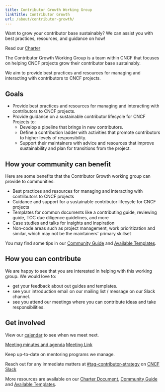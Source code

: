 ```yaml
---
title: Contributor Growth Working Group
linkTitle: Contributor Growth
url: /about/contributor-growth/
---
```


<!-- {{% blocks/lead color="primary" align="left" %}} -->

Want to grow your contributor base sustainably? We can assist you with best practices, resources, and guidance on how!

Read our [Charter](https://github.com/cncf/tag-contributor-strategy/blob/main/contributor-growth/README.md)

<!-- {{% /blocks/lead %}} -->

<div class="section-group">

<!-- {{% blocks/section color="dark" %}} -->

The Contributor Growth Working Group is a team within CNCF that focuses on helping CNCF projects grow their contributor base sustainably.

We aim to provide best practices and resources for managing and interacting with contributors to CNCF projects.
<!-- {{% /blocks/section %}} -->

</div>

<div class="section-group">

<!-- {{% blocks/section color="secondary" %}} -->

## Goals

<div class="text-left">

* Provide best practices and resources for managing and interacting with contributors to CNCF projects.
* Provide guidance on a sustainable contributor lifecycle for CNCF Projects to:
    * Develop a pipeline that brings in new contributors.
    * Define a contribution ladder with activities that promote contributors to higher levels of responsibility.
    * Support their maintainers with advice and resources that improve sustainability and plan for transitions from the project.

</div>

<!-- {{% /blocks/section %}} -->

</div>

<div class="section-group">
<!-- {{< blocks/section color="primary" >}} -->

## How your community can benefit

<div class="text-left">

Here are some benefits that the Contributor Growth working group can provide to communities:
* Best practices and resources for managing and interacting with contributors to CNCF projects
* Guidance and support for a sustainable contributor lifecycle for CNCF projects
* Templates for common documents like a contributing guide, reviewing guide, TOC due diligence guidelines, and more
* Case studies and talks for insights and inspiration
* Non-code areas such as project management, work prioritization and similar, which may not be the maintainers' primary skillset

You may find some tips in our [Community Guide](/maintainers/community/) and [Available Templates](/maintainers/templates/).
</div>

<!-- {{% /blocks/section %}} -->
</div>

<div class="section-group">
<!-- {{< blocks/section color="primary" >}} -->

## How you can contribute

<div class="text-left">

We are happy to see that you are interested in helping with this working group. We would love to:
* get your feedback about out guides and templates.
* see your introduction email on our mailing list / message on our Slack channel.
* see you attend our meetings where you can contribute ideas and take responsibilities.

</div>

<!-- {{% /blocks/section %}} -->
</div>

<div class="section-group">

## Get involved

<!-- {{< blocks/section color="primary" >}} -->

<!-- {{% blocks/feature title="Meetings" icon="fas fa-video" %}} -->

<div>

View our [calendar](https://tockify.com/cncf.public.events/monthly?search=Contributor%20Growth%20WG) to see when we meet next.

<a href="https://docs.google.com/document/d/1Kx7tZv5wTXQ7uRKxn5d9d2wLsI3Q3Q51A0i06nLvtdI/edit">Meeting minutes and agenda</a>
<a href="https://zoom.us/my/cncftagcontributorstrategy?pwd=TnI0WU9Eb2I1RlRWdkl1R0k1WkZXUT09">Meeting Link</a>

</div>
<!-- {{% /blocks/feature %}} -->

<!-- {{% blocks/feature icon="fas fa-envelope" title="Mailing List"
url="https://lists.cncf.io/g/cncf-tag-contributor-strategy" url_text="Sign Up"
%}} -->
Keep up-to-date on mentoring programs we manage.

<!-- {{% /blocks/feature %}} -->
<!-- {{< /blocks/section >}} -->

<!-- {{< blocks/section color="gray-300" >}} -->

<!-- {{% blocks/feature title="Slack" icon="fab fa-slack" %}} -->
Reach out for any immediate matters at [#tag-contributor-strategy](https://cloud-native.slack.com/archives/CT6CWS1JN) on [CNCF Slack](https://slack.cncf.io)

<!-- {{% /blocks/feature %}} -->

<!-- {{% blocks/feature icon="fas fa-info" title="Find out more" %}} -->
More resources are available on our [Charter Document](https://github.com/cncf/tag-contributor-strategy/blob/main/contributor-growth/README.md), [Community Guide](/maintainers/community/) and [Available Templates](/maintainers/templates/).
<!-- {{% /blocks/feature %}} -->

<!-- {{< /blocks/section >}} -->

</div>
